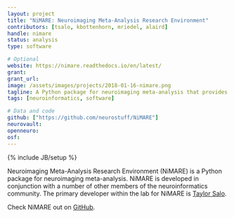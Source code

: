 ```yaml
---
layout: project
title: "NiMARE: Neuroimaging Meta-Analysis Research Environment"
contributors: [tsalo, kbottenhorn, mriedel, alaird]
handle: nimare
status: analysis
type: software

# Optional
website: https://nimare.readthedocs.io/en/latest/
grant:
grant_url:
image: /assets/images/projects/2018-01-16-nimare.png
tagline: A Python package for neuroimaging meta-analysis that provides a shared syntax for a range for algorithms.
tags: [neuroinformatics, software]

# Data and code
github: ["https://github.com/neurostuff/NiMARE"]
neurovault:
openneuro:
osf:
---
```

{% include JB/setup %}

Neuroimaging Meta-Analysis Research Environment (NiMARE) is a Python package for neuroimaging meta-analysis.
NiMARE is developed in conjunction with a number of other members of the neuroinformatics community.
The primary developer within the lab for NiMARE is [Taylor Salo](/team/salo-taylor).

Check NiMARE out on [GitHub](https://github.com/neurostuff/NiMARE).

